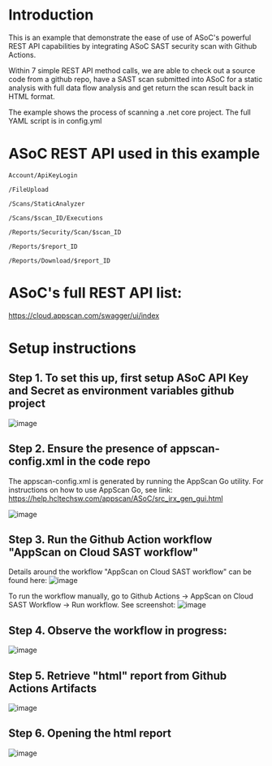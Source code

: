 # Introduction
This is an example that demonstrate the ease of use of ASoC's powerful REST API capabilities by integrating ASoC SAST security scan with Github Actions. 

Within 7 simple REST API method calls, we are able to check out a source code from a github repo, have a SAST scan submitted into ASoC for a static analysis with full data flow analysis and get return the scan result back in HTML format. 

The example shows the process of scanning a .net core project. The full YAML script is in config.yml


# ASoC REST API used in this example 

`Account/ApiKeyLogin`

`/FileUpload`

`/Scans/StaticAnalyzer`

`/Scans/$scan_ID/Executions`

`/Reports/Security/Scan/$scan_ID`

`/Reports/$report_ID`

`/Reports/Download/$report_ID`

# ASoC's full REST API list:
https://cloud.appscan.com/swagger/ui/index

# Setup instructions

## Step 1. To set this up, first setup ASoC API Key and Secret as environment variables github project

![image](https://user-images.githubusercontent.com/5158535/120164037-5ee25800-c1b7-11eb-9299-85e9deb3a403.png)

## Step 2. Ensure the presence of appscan-config.xml in the code repo

The appscan-config.xml is generated by running the AppScan Go utility. For instructions on how to use AppScan Go, see link:
https://help.hcltechsw.com/appscan/ASoC/src_irx_gen_gui.html

![image](https://user-images.githubusercontent.com/5158535/120164316-ae288880-c1b7-11eb-9cae-16080335a2d3.png)

## Step 3. Run the Github Action workflow "AppScan on Cloud SAST workflow"
Details around the workflow "AppScan on Cloud SAST workflow" can be found here:
![image](https://user-images.githubusercontent.com/5158535/120164738-1b3c1e00-c1b8-11eb-964d-12d69a536329.png)

To run the workflow manually, go to Github Actions -> AppScan on Cloud SAST Workflow -> Run workflow. See screenshot:
![image](https://user-images.githubusercontent.com/5158535/120164893-458ddb80-c1b8-11eb-8952-0e06ea985e7f.png)

## Step 4. Observe the workflow in progress:

![image](https://user-images.githubusercontent.com/5158535/120165074-6e15d580-c1b8-11eb-8123-a25468e9866d.png)


## Step 5. Retrieve "html" report from Github Actions Artifacts

![image](https://user-images.githubusercontent.com/5158535/120165185-87b71d00-c1b8-11eb-98d2-681a72c61b54.png)

## Step 6. Opening the html report

![image](https://user-images.githubusercontent.com/5158535/120165296-a61d1880-c1b8-11eb-9751-1a355f26585e.png)



